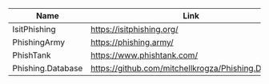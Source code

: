 |Name|Link|
| ------ | ------ |
|IsitPhishing| https://isitphishing.org/|
|PhishingArmy| https://phishing.army/|
|PhishTank| https://www.phishtank.com/|
|Phishing.Database| https://github.com/mitchellkrogza/Phishing.Database|

